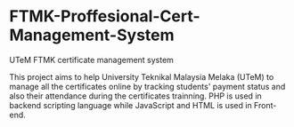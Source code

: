 # FTMK-Proffesional-Cert-Management-System
UTeM FTMK certificate management system 

This project aims to help University Teknikal Malaysia Melaka (UTeM) to manage all the certificates online by tracking students' payment status and also their attendance during the certificates trainning. PHP is used in backend scripting language while JavaScript and HTML is used in Front-end. 

